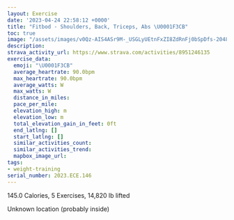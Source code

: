 ```yaml
---
layout: Exercise
date: '2023-04-24 22:58:12 +0000'
title: "Fitbod - Shoulders, Back, Triceps, Abs \U0001F3CB️"
toc: true
image: "/assets/images/v0Qz-AIS4ASr9M-_USGLyUEtnFxZI8ZdRnFj0bSpDfs-2048x1152.jpg.jpeg"
description:
strava_activity_url: https://www.strava.com/activities/8951246135
exercise_data:
  emoji: "\U0001F3CB️"
  average_heartrate: 90.0bpm
  max_heartrate: 90.0bpm
  average_watts: W
  max_watts: W
  distance_in_miles:
  pace_per_mile:
  elevation_high: m
  elevation_low: m
  total_elevation_gain_in_feet: 0ft
  end_latlng: []
  start_latlng: []
  similar_activities_count:
  similar_activities_trend:
  mapbox_image_url:
tags:
- weight-training
serial_number: 2023.ECE.146
---
```

145.0 Calories, 5 Exercises, 14,820 lb lifted

Unknown location (probably inside)
